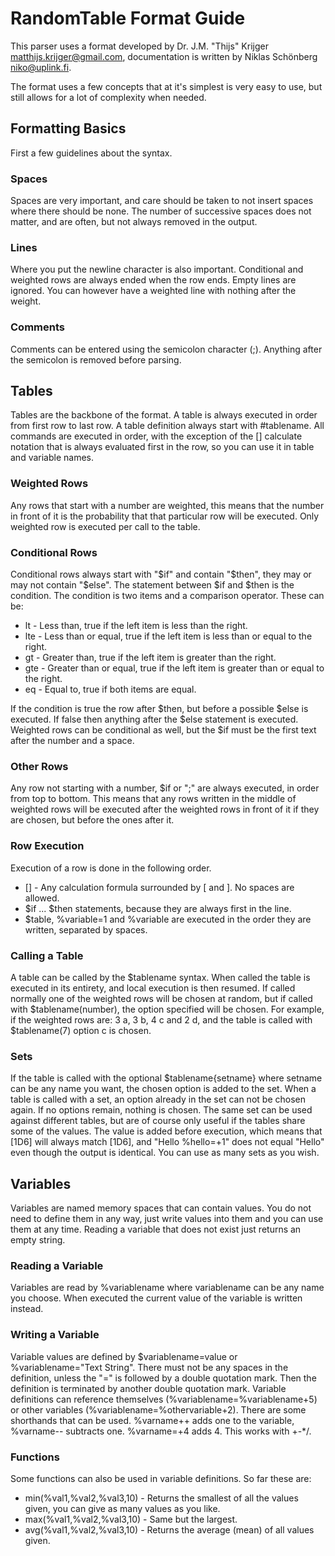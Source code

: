 # RandomTable Format Guide

This parser uses a format developed by Dr. J.M. "Thijs" Krijger <matthijs.krijger@gmail.com>, documentation is written by Niklas Schönberg <niko@uplink.fi>.

The format uses a few concepts that at it's simplest is very easy to use, but still allows for a lot of complexity when needed.

## Formatting Basics
First a few guidelines about the syntax. 

### Spaces
Spaces are very important, and care should be taken to not insert spaces where there should be none. The number of successive spaces does not matter, and are often, but not always removed in the output.

### Lines
Where you put the newline character is also important. Conditional and weighted rows are always ended when the row ends. Empty lines are ignored. You can however have a weighted line with nothing after the weight.

### Comments
Comments can be entered using the semicolon character (;). Anything after the semicolon is removed before parsing.

## Tables
Tables are the backbone of the format. A table is always executed in order from first row to last row.
A table definition always start with #tablename.
All commands are executed in order, with the exception of the [] calculate notation that is always evaluated first in the row, so you can use it in table and variable names.

### Weighted Rows
Any rows that start with a number are weighted, this means that the number in front of it is the probability that that particular row will be executed. Only weighted row is executed per call to the table.

### Conditional Rows
Conditional rows always start with "$if" and contain "$then", they may or may not contain "$else". The statement between $if and $then is the condition. The condition is two items and a comparison operator. These can be:

* lt - Less than, true if the left item is less than the right.
* lte - Less than or equal, true if the left item is less than or equal to the right.
* gt - Greater than, true if the left item is greater than the right.
* gte - Greater than or equal, true if the left item is greater than or equal to the right.
* eq - Equal to, true if both items are equal.

If the condition is true the row after $then, but before a possible $else is executed. If false then anything after the $else statement is executed.
Weighted rows can be conditional as well, but the $if must be the first text after the number and a space.

### Other Rows
Any row not starting with a number, $if or ";" are always executed, in order from top to bottom. This means that any rows written in the middle of weighted rows will be executed after the weighted rows in front of it if they are chosen, but before the ones after it.

### Row Execution
Execution of a row is done in the following order.

* [] - Any calculation formula surrounded by [ and ]. No spaces are allowed.
* $if ... $then statements, because they are always first in the line.
* $table, %variable=1 and %variable are executed in the order they are written, separated by spaces.

### Calling a Table
A table can be called by the $tablename syntax. When called the table is executed in its entirety, and local execution is then resumed.
If called normally one of the weighted rows will be chosen at random, but if called with $tablename(number), the option specified will be chosen.
For example, if the weighted rows are: 3 a, 3 b, 4 c and 2 d, and the table is called with $tablename(7) option c is chosen.

### Sets
If the table is called with the optional $tablename{setname} where setname can be any name you want, the chosen option is added to the set.
When a table is called with a set, an option already in the set can not be chosen again. If no options remain, nothing is chosen. The same set can be used against different tables, but are of course only useful if the tables share some of the values.
The value is added before execution, which means that [1D6] will always match [1D6], and "Hello %hello=+1" does not equal "Hello" even though the output is identical.
You can use as many sets as you wish.

## Variables
Variables are named memory spaces that can contain values. You do not need to define them in any way, just write values into them and you can use them at any time. Reading a variable that does not exist just returns an empty string.

### Reading a Variable
Variables are read by %variablename where variablename can be any name you choose. When executed the current value of the variable is written instead.

### Writing a Variable
Variable values are defined by $variablename=value or %variablename="Text String". There must not be any spaces in the definition, unless the "=" is followed by a double quotation mark. Then the definition is terminated by another double quotation mark.
Variable definitions can reference themselves (%variablename=%variablename+5) or other variables (%variablename=%othervariable+2). There are some shorthands that can be used. %varname++ adds one to the variable, %varname-- subtracts one. %varname=+4 adds 4. This works with +-*/.

### Functions
Some functions can also be used in variable definitions. So far these are:

* min(%val1,%val2,%val3,10) - Returns the smallest of all the values given, you can give as many values as you like.
* max(%val1,%val2,%val3,10) - Same but the largest.
* avg(%val1,%val2,%val3,10) - Returns the average (mean) of all values given.